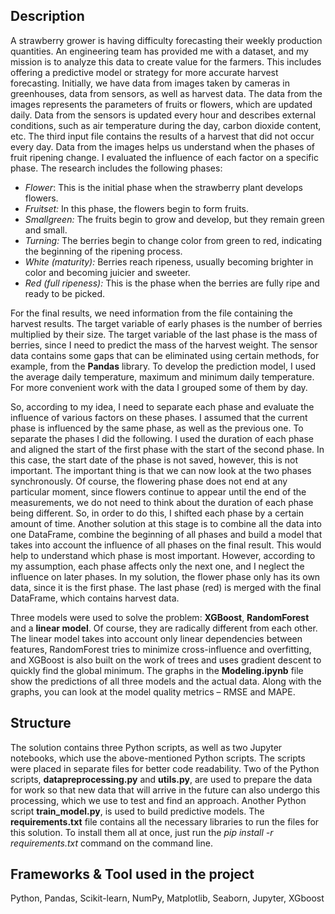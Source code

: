## Description

A strawberry grower is having difficulty forecasting their weekly production quantities. An engineering team has provided me with a dataset, and my mission is to analyze this data to create value for the farmers. This includes offering a predictive model or strategy for more accurate harvest forecasting.
Initially, we have data from images taken by cameras in greenhouses, data from sensors, as well as harvest data. The data from the images represents the parameters of fruits or flowers, which are updated daily. Data from the sensors is updated every hour and describes external conditions, such as air temperature during the day, carbon dioxide content, etc. The third input file contains the results of a harvest that did not occur every day.
Data from the images helps us understand when the phases of fruit ripening change. I evaluated the influence of each factor on a specific phase. The research includes the following phases:

 - *Flower*: This is the initial phase when the strawberry plant develops flowers.
 - *Fruitset:* In this phase, the flowers begin to form fruits.
 - *Smallgreen:* The fruits begin to grow and develop, but they remain green and small.
 - *Turning:* The berries begin to change color from green to red, indicating the beginning of the ripening process.
 - *White (maturity):* Berries reach ripeness, usually becoming brighter in color and becoming juicier and sweeter.
 - *Red (full ripeness):* This is the phase when the berries are fully ripe and ready to be picked.

For the final results, we need information from the file containing the harvest results. The target variable of early phases is the number of berries multiplied by their size. The target variable of the last phase is the mass of berries, since I need to predict the mass of the harvest weight.
The sensor data contains some gaps that can be eliminated using certain methods, for example, from the **Pandas** library. To develop the prediction model, I used the average daily temperature, maximum and minimum daily temperature. For more convenient work with the data I grouped some of them by day.

So, according to my idea, I need to separate each phase and evaluate the influence of various factors on these phases. I assumed that the current phase is influenced by the same phase, as well as the previous one. To separate the phases I did the following. I used the duration of each phase and aligned the start of the first phase with the start of the second phase. In this case, the start date of the phase is not saved, however, this is not important. The important thing is that we can now look at the two phases synchronously. Of course, the flowering phase does not end at any particular moment, since flowers continue to appear until the end of the measurements, we do not need to think about the duration of each phase being different. So, in order to do this, I shifted each phase by a certain amount of time.
Another solution at this stage is to combine all the data into one DataFrame, combine the beginning of all phases and build a model that takes into account the influence of all phases on the final result. This would help to understand which phase is most important. However, according to my assumption, each phase affects only the next one, and I neglect the influence on later phases. In my solution, the flower phase only has its own data, since it is the first phase. The last phase (red) is merged with the final DataFrame, which contains harvest data.

Three models were used to solve the problem: **XGBoost**, **RandomForest** and a **linear model**. Of course, they are radically different from each other. The linear model takes into account only linear dependencies between features, RandomForest tries to minimize cross-influence and overfitting, and XGBoost is also built on the work of trees and uses gradient descent to quickly find the global minimum.
The graphs in the **Modeling.ipynb** file show the predictions of all three models and the actual data. Along with the graphs, you can look at the model quality metrics – RMSE and MAPE.

## Structure

The solution contains three Python scripts, as well as two Jupyter notebooks, which use the above-mentioned Python scripts. The scripts were placed in separate files for better code readability.
Two of the Python scripts, **datapreprocessing.py** and **utils.py**, are used to prepare the data for work so that new data that will arrive in the future can also undergo this processing, which we use to test and find an approach. Another Python script **train_model.py**, is used to build predictive models. 
The **requirements.txt** file contains all the necessary libraries to run the files for this solution. To install them all at once, just run the *pip install -r requirements.txt* command on the command line.

## Frameworks & Tool used in the project
Python, Pandas, Scikit-learn, NumPy, Matplotlib, Seaborn, Jupyter, XGboost
